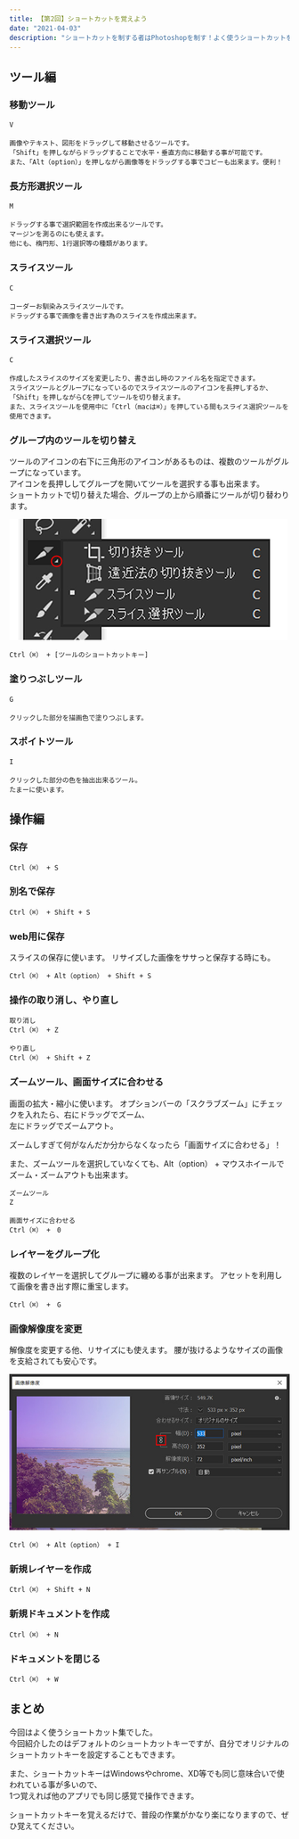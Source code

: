 ```yaml
---
title: 【第2回】ショートカットを覚えよう
date: "2021-04-03"
description: "ショートカットを制する者はPhotoshopを制す！よく使うショートカットを一覧に纏めました。"
---
```


## ツール編

### 移動ツール

```
V

画像やテキスト、図形をドラッグして移動させるツールです。
「Shift」を押しながらドラッグすることで水平・垂直方向に移動する事が可能です。
また、「Alt（option）」を押しながら画像等をドラッグする事でコピーも出来ます。便利！

```

### 長方形選択ツール

```
M

ドラッグする事で選択範囲を作成出来るツールです。
マージンを測るのにも使えます。
他にも、楕円形、1行選択等の種類があります。
```

### スライスツール

```
C

コーダーお馴染みスライスツールです。
ドラッグする事で画像を書き出す為のスライスを作成出来ます。
```

### スライス選択ツール

```
C

作成したスライスのサイズを変更したり、書き出し時のファイル名を指定できます。
スライスツールとグループになっているのでスライスツールのアイコンを長押しするか、
「Shift」を押しながらCを押してツールを切り替えます。
また、スライスツールを使用中に「Ctrl（macは⌘）」を押している間もスライス選択ツールを使用できます。
```

### グループ内のツールを切り替え

ツールのアイコンの右下に三角形のアイコンがあるものは、複数のツールがグループになっています。<br>
アイコンを長押ししてグループを開いてツールを選択する事も出来ます。<br>
ショートカットで切り替えた場合、グループの上から順番にツールが切り替わります。

![画像の場合は、Ctrl（⌘） + Cを押して切り替え](./img/img-02.jpg)

```
Ctrl（⌘） + [ツールのショートカットキー]
```

### 塗りつぶしツール

```
G

クリックした部分を描画色で塗りつぶします。
```

### スポイトツール

```
I

クリックした部分の色を抽出出来るツール。
たまーに使います。
```

## 操作編

### 保存

```
Ctrl（⌘） + S
```

### 別名で保存

```
Ctrl（⌘） + Shift + S
```

### web用に保存

スライスの保存に使います。
リサイズした画像をササっと保存する時にも。

```
Ctrl（⌘） + Alt（option） + Shift + S
```

### 操作の取り消し、やり直し

```
取り消し
Ctrl（⌘） + Z

やり直し
Ctrl（⌘） + Shift + Z
```

### ズームツール、画面サイズに合わせる

画面の拡大・縮小に使います。
オプションバーの「スクラブズーム」にチェックを入れたら、右にドラッグでズーム、<br>左にドラッグでズームアウト。

ズームしすぎて何がなんだか分からなくなったら「画面サイズに合わせる」！

また、ズームツールを選択していなくても、Alt（option） + マウスホイールでズーム・ズームアウトも出来ます。

```
ズームツール
Z

画面サイズに合わせる
Ctrl（⌘） +　0
```

### レイヤーをグループ化

複数のレイヤーを選択してグループに纏める事が出来ます。
アセットを利用して画像を書き出す際に重宝します。

```
Ctrl（⌘） +　G
```

### 画像解像度を変更

解像度を変更する他、リサイズにも使えます。
腰が抜けるようなサイズの画像を支給されても安心です。

![リサイズする際は比率のリンクをオンにする事！（赤枠内）](./img/img-01.jpg)

```
Ctrl（⌘） + Alt（option） + I
```

### 新規レイヤーを作成

```
Ctrl（⌘） + Shift + N
```

### 新規ドキュメントを作成

```
Ctrl（⌘） + N
```

### ドキュメントを閉じる

```
Ctrl（⌘） + W
```

## まとめ
今回はよく使うショートカット集でした。<br>
今回紹介したのはデフォルトのショートカットキーですが、自分でオリジナルのショートカットキーを設定することもできます。

また、ショートカットキーはWindowsやchrome、XD等でも同じ意味合いで使われている事が多いので、<br>
1つ覚えれば他のアプリでも同じ感覚で操作できます。

ショートカットキーを覚えるだけで、普段の作業がかなり楽になりますので、ぜひ覚えてください。

